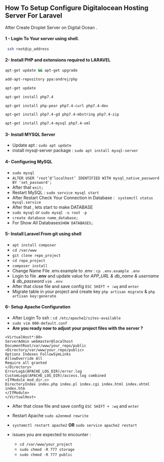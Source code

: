 
## How To Setup Configure **Digitalocean** Hosting Server For **Laravel** 
After Create Droplet Server on Digital Ocean . 
#### 1 - Login To Your server using shell. 

```bash
 ssh root@ip_address
```

#### 2- Install PHP and extensions required to LARAVEL 
```bash
apt-get update && apt-get upgrade
```
```bash
add-apt-repository ppa:ondrej/php
```
```bash
apt-get update
```
```bash
apt-get install php7.4 
```
```bash
apt-get install php-pear php7.4-curl php7.4-dev
```
```bash
apt-get install php7.4-gd php7.4-mbstring php7.4-zip
```
```bash
apt-get install php7.4-mysql php7.4-xml
```

#### 3- Install MYSQL Server 
- Update apt : `sudo apt update`
- install mysql-server package : `sudo apt install mysql-server`

#### 4- Configuring MySQL 
- `sudo mysql `
- `ALTER USER ‘root’@’localhost’ IDENTIFIED WITH mysql_native_password BY 'set_password'; `
- After that `exit;`
- Restart MySQL : `sudo service mysql start`
- After Restart Check Your Connection in Database : ` systemctl status mysql.service`
- After that , lets start to make DATABASE
- `sudo mysql` or  `sudo mysql -u root -p `
- `create database name_database;`
- For Show All Databases`SHOW DATABASES;`

#### 5- Install Laravel From git using shell 
- `apt install composer`
- `cd /var/www`
- `git clone repo_project`
- `cd repo_project`
- `composer install`
- Change Name File .env.example to .env : `cp .env.example .env`
- Login to file **.env** and update value for *APP_URL & db_name & username & db_password* `vim .env `
- After that close file and save config `ESC SHIFT + :wq` and `enter`
- Migrate table in your project and create key  `php artisan migrate` & `php artisan key:generate`

#### 6- Setup Apache Configuration
- After Login To ssh : `cd /etc/apache2/sites-available`
- `sudo vim 000-default.conf`
- **Are you ready now to adjust your project files with the server ?**

```` console
<VirtualHost*:80>
ServerAdmin webmaster@localhost
DocumentRoot/var/www/your_repo/public
<Directory/var/www/your_repo/public>
Options Indexes FollowSymLinks
AllowOverride All
Require all granted
</Directory>
ErrorLog$(APACHE_LOG_DIR)/error.log
CustomLog$(APACHE_LOG_DIR)/access.log combined
<IfModule mod_dir.c>
DirectoryIndex index.php index.pl index.cgi index.html index.xhtml index.htm
</IfModule>
</VirtualHost>

````
- After that close file and save config `ESC SHIFT + :wq` and `enter`
- Restart Apache `sudo a2enmod rewrite`
- `systemctl restart apache2` **OR** `sudo service apache2 restart`
- issues you are expected to encounter : 

  - `cd /var/www/your_project`
  - `sudo chmod -R 777 storage`
  - `sudo chmod -R 777 public` 
